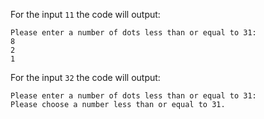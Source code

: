 For the input `11` the code will output:

```text
Please enter a number of dots less than or equal to 31:
8
2
1
```

For the input `32` the code will output:

```text
Please enter a number of dots less than or equal to 31:
Please choose a number less than or equal to 31.
```